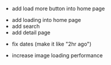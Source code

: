 + add load more button into home page
- add loading into home page
- add search
- add detail page
+ fix dates (make it like "2hr ago")
- increase image loading performance
